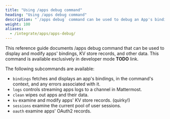 ```yaml
---
title: "Using /apps debug command"
heading: "Using /apps debug command"
description: "`/apps debug` command can be used to debug an App's bindings, KV store records, view the logs, etc."
weight: 100
aliases:
  - /integrate/apps/apps-debug/
---
```


This reference guide documents /apps debug command that can be used to display
and modify apps' bindings, KV store records, and other data. This command is
available exclusively in developer mode **TODO** link.

The following subcommands are available:
- `bindings` fetches and displays an app's bindings, in the command's context, and any errors associated with it.
- `logs` controls streaming apps logs to a channel in Mattermost.
- `clean` wipes out apps and their data.
- `kv` examine and modify apps' KV store records. (quirky!)
- `sessions` examine the current pool of user sessions.
- `oauth` examine apps' OAuth2 records.

